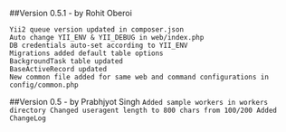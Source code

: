 ##Version 0.5.1 - by Rohit Oberoi
```
Yii2 queue version updated in composer.json
Auto change YII_ENV & YII_DEBUG in web/index.php
DB credentials auto-set according to YII_ENV
Migrations added default table options
BackgroundTask table updated
BaseActiveRecord updated
New common file added for same web and command configurations in config/common.php 
```

##Version 0.5 - by Prabhjyot Singh
``
Added sample workers in workers directory
Changed useragent length to 800 chars from 100/200
Added ChangeLog
``
